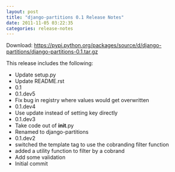 ```yaml
---
layout: post
title: "django-partitions 0.1 Release Notes"
date: 2011-11-05 03:22:35
categories: release-notes
---
```


Download: <https://pypi.python.org/packages/source/d/django-partitions/django-partitions-0.1.tar.gz>

This release includes the following:

* Update setup.py
* Update README.rst
* 0.1
* 0.1.dev5
* Fix bug in registry where values would get overwritten
* 0.1.dev4
* Use update instead of setting key directly
* 0.1.dev3
* Take code out of __init__.py
* Renamed to django-partitions
* 0.1.dev2
* switched the template tag to use the cobranding filter function
* added a utility function to filter by a cobrand
* Add some validation
* Initial commit
